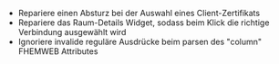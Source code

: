 * Repariere einen Absturz bei der Auswahl eines Client-Zertifikats
* Repariere das Raum-Details Widget, sodass beim Klick die richtige Verbindung ausgewählt wird
* Ignoriere invalide reguläre Ausdrücke beim parsen des "column" FHEMWEB Attributes